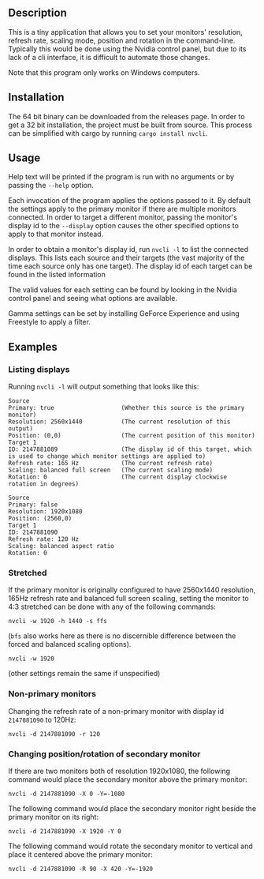 ## Description

This is a tiny application that allows you to set your monitors' resolution, refresh rate, scaling mode, position and rotation in the command-line.
Typically this would be done using the Nvidia control panel, but due to its lack of a cli interface, it is difficult to automate those changes.

Note that this program only works on Windows computers.

## Installation

The 64 bit binary can be downloaded from the releases page. In order to get a 32 bit installation, the project must be built from source. This process can be simplified with cargo by running `cargo install nvcli`.

## Usage

Help text will be printed if the program is run with no arguments or by passing the `--help` option.

Each invocation of the program applies the options passed to it.
By default the settings apply to the primary monitor if there are multiple monitors connected.
In order to target a different monitor, passing the monitor's display id to the `--display` option causes the other specified options to apply to that monitor instead.

In order to obtain a monitor's display id, run `nvcli -l` to list the connected displays.
This lists each source and their targets (the vast majority of the time each source only has one target).
The display id of each target can be found in the listed information

The valid values for each setting can be found by looking in the Nvidia control panel and seeing what options are available.

Gamma settings can be set by installing GeForce Experience and using Freestyle to apply a filter.

## Examples

### Listing displays

Running `nvcli -l` will output something that looks like this:
```
Source
Primary: true                   (Whether this source is the primary monitor)
Resolution: 2560x1440           (The current resolution of this output)
Position: (0,0)                 (The current position of this monitor)
Target 1				
ID: 2147881089                  (The display id of this target, which is used to change which monitor settings are applied to)
Refresh rate: 165 Hz            (The current refresh rate)
Scaling: balanced full screen   (The current scaling mode)
Rotation: 0                     (The current display clockwise rotation in degrees)

Source
Primary: false
Resolution: 1920x1080
Position: (2560,0)
Target 1
ID: 2147881090
Refresh rate: 120 Hz
Scaling: balanced aspect ratio
Rotation: 0
```

### Stretched

If the primary monitor is originally configured to have 2560x1440 resolution, 165Hz refresh rate and balanced full screen scaling,
setting the monitor to 4:3 stretched can be done with any of the following commands:
```
nvcli -w 1920 -h 1440 -s ffs
``` 
(`bfs` also works here as there is no discernible difference between the forced and balanced scaling options).
```
nvcli -w 1920
```
(other settings remain the same if unspecified)

### Non-primary monitors

Changing the refresh rate of a non-primary monitor with display id `2147881090` to 120Hz:
```
nvcli -d 2147881090 -r 120
```

### Changing position/rotation of secondary monitor

If there are two monitors both of resolution 1920x1080, the following command would place the secondary monitor above the primary monitor:
```
nvcli -d 2147881090 -X 0 -Y=-1080
```
The following command would place the secondary monitor right beside the primary monitor on its right:
```
nvcli -d 2147881090 -X 1920 -Y 0
```
The following command would rotate the secondary monitor to vertical and place it centered above the primary monitor:
```
nvcli -d 2147881090 -R 90 -X 420 -Y=-1920
```
